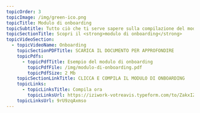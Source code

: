 ```yaml
---
topicOrder: 3
topicImage: /img/green-ico.png
topicTitle: Modulo di onboarding
topicSubtitle: Tutto ciò che ti serve sapere sulla compilazione del modulo di onboarding
topicSectionTitle: Scopri il <strong>modulo di onboarding</strong>
topicVideoSection:
  - topicVideoName: Onboarding
    topicSectionPDFTitle: SCARICA IL DOCUMENTO PER APPROFONDIRE
    topicPdfs:
      - topicPdfTitle: Esempio del modulo di onboarding
        topicPdfFile: /img/modulo-di-onboarding.pdf
        topicPdfSize: 2 Mb
    topicSectionLinkTitle: CLICCA E COMPILA IL MODULO DI ONBOARDING
    topicLinks:
      - topicLinksTitle: Compila ora
        topicLinksUrl: https://iziwork-votreavis.typeform.com/to/ZakxIZX9#email=xxxxx&tel=xxxxx&id=xxxxx&company=xxxxx&shiftid=xxxxx
    topicLinksUrl: 9rU9zqAxmso
---
```

